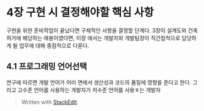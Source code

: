 # 4장 구현 시 결정해야할 핵심 사항

구현을 위한 준비작업이 끝났다면 구체적인 사항을 결정할 단계다. 
3장이 설계도와 건축 허가에 해당하는 애용이였다면, 이장 에서는 개발자와 개발팀장이 직간접적으로 담당하게 될 업무에 대해 중점적으로 다룬다. 

## 4.1 프로그래밍 언어선택

연구에 따르면 개발 언어가 어러 면에서 생산성과 코드의 품질에 영향을 준다고 한다. 
그리고 고수준 언어를 사용하는 개발자가 저수준 언어를 사용ㅎ는 개발자


> Written with [StackEdit](https://stackedit.io/).
<!--stackedit_data:
eyJoaXN0b3J5IjpbLTk1MTMwMTgwNiwtMTU5OTI3NDA4M119
-->